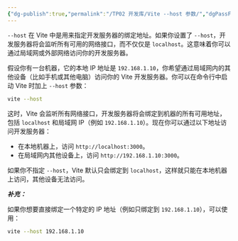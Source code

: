 ```yaml
---
{"dg-publish":true,"permalink":"/TP02 开发库/Vite --host 参数/","dgPassFrontmatter":true,"created":"2024-11-29T09:39:38.896+08:00","updated":"2024-11-29T09:41:38.909+08:00"}
---
```


`--host` 在 Vite 中是用来指定开发服务器的绑定地址。如果你设置了 `--host`，开发服务器将会监听所有可用的网络接口，而不仅仅是 `localhost`。这意味着你可以通过局域网或外部网络访问你的开发服务器。

假设你有一台机器，它的本地 IP 地址是 `192.168.1.10`，你希望通过局域网内的其他设备（比如手机或其他电脑）访问你的 Vite 开发服务器。你可以在命令行中启动 Vite 时加上 `--host` 参数：

```zsh
vite --host
```

这时，Vite 会监听所有网络接口，开发服务器将会绑定到机器的所有可用地址，包括 `localhost` 和局域网 IP（例如 `192.168.1.10`）。现在你可以通过以下地址访问开发服务器：

- 在本地机器上，访问 `http://localhost:3000`。
- 在局域网内其他设备上，访问 `http://192.168.1.10:3000`。

如果你不指定 `--host`，Vite 默认只会绑定到 `localhost`，这样就只能在本地机器上访问，其他设备无法访问。

***补充：***

如果你想要直接绑定一个特定的 IP 地址（例如只绑定到 `192.168.1.10`），可以使用：

```zsh
vite --host 192.168.1.10
```